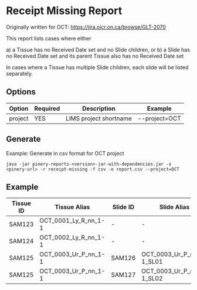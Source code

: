# Receipt Missing Report

Originally written for OCT: https://jira.oicr.on.ca/browse/GLT-2070

This report lists cases where either

a) a Tissue has no Received Date set and no Slide children, or
b) a Slide has no Received Date set and its parent Tissue also has no Received Date set

In cases where a Tissue has multiple Slide children, each slide will be listed separately.

## Options

| Option | Required | Description | Example |
|--------|----------|-------------|---------|
| project | YES | LIMS project shortname | --project=OCT |

## Generate

Example: Generate in csv format for OCT project

```
java -jar pinery-reports-<version>-jar-with-dependencies.jar -s <pinery-url> -r receipt-missing -f csv -o report.csv --project=OCT
```

## Example

| Tissue ID | Tissue Alias | Slide ID | Slide Alias |
|-----------|--------------|----------|-------------|
| SAM123    | OCT_0001_Ly_R_nn_1-1 | - | - |
| SAM124    | OCT_0002_Ly_R_nn_1-1 | - | - |
| SAM125    | OCT_0003_Ur_P_nn_1-1 | SAM126 | OCT_0003_Ur_P_nn_1-1_SL01 |
| SAM125    | OCT_0003_Ur_P_nn_1-1 | SAM127 | OCT_0003_Ur_P_nn_1-1_SL02 |

